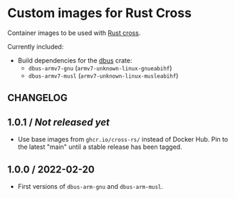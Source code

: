 # Custom images for Rust Cross

Container images to be used with [Rust cross](https://github.com/cross-rs/cross).

Currently included:

- Build dependencies for the [dbus](https://docs.rs/dbus/latest/dbus/) crate:
    * `dbus-armv7-gnu` (`armv7-unknown-linux-gnueabihf`)
    * `dbus-armv7-musl` (`armv7-unknown-linux-musleabihf`)

## CHANGELOG

## 1.0.1 / _Not released yet_

- Use base images from `ghcr.io/cross-rs/` instead of Docker Hub. Pin to the latest "main" until a stable release has been tagged.

## 1.0.0 / 2022-02-20

- First versions of `dbus-arm-gnu` and `dbus-arm-musl`.
